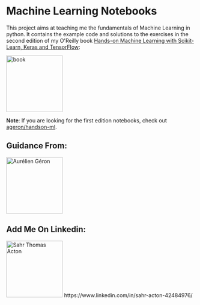 Machine Learning Notebooks
==========================

This project aims at teaching me the fundamentals of Machine Learning in
python. It contains the example code and solutions to the exercises in the second edition of my O'Reilly book [Hands-on Machine Learning with Scikit-Learn, Keras and TensorFlow](https://www.oreilly.com/library/view/hands-on-machine-learning/9781492032632/):

<img src="https://images-na.ssl-images-amazon.com/images/I/51aqYc1QyrL._SX379_BO1,204,203,200_.jpg" title="book" width="150" />

**Note**: If you are looking for the first edition notebooks, check out [ageron/handson-ml](https://github.com/ageron/handson-ml).

**Guidance From**:
-  
<img src="https://pbs.twimg.com/media/EFjj3p4VAAAxWOj?format=jpg&name=large" title="Aurélien Géron" width="150" />

**Add Me On Linkedin**:
-
<img src="https://avatars1.githubusercontent.com/u/6084077?s=460&u=4809e8421b17739925838dea713edfb1c4246625&v=4" title="Sahr Thomas Acton" width="150" />
https://www.linkedin.com/in/sahr-acton-42484976/

